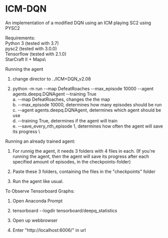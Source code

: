 # ICM-DQN
An implementation of a modified DQN using an ICM playing SC2 using PYSC2

Requirements: \
Python 3 (tested with 3.7)\
pysc2 (tested with 3.0.0)\
Tensorflow (tested with 2.1.0)\
StarCraft II + Maps\


Running the agent
1. change director to ../ICM+DQN_v2.08

2. python -m run --map DefeatRoaches --max_episode 10000 --agent agents.deepq.DQNAgent --training True\
a. --map DefeatRoaches, changes the the map \
b. --max_episode 10000, determines how many episodes should be run \
c. --agent agents.deepq.DQNAgent, determines which agent should be use \
d. --training True, determines if the agent will train \
e. --save_every_nth_episode 1, determines how often the agent will save its progress \


Running an already trained agent:
1. For runnig the agent, it needs 3 folders with 4 files in each. (If you're running the agent, then the agent will save its progress after each specified amount of episodes, in the checkpoints-folder)

2. Paste these 3 folders, containing the files in the "checkpoints" folder

3. Run the agent like usual. 


To Observe Tensorboard Graphs:
1. Open Anaconda Prompt

2. tensorboard --logdir tensorboard/deepq_statistics

3. Open up webbrowser

4. Enter "http://localhost:6006/" in url


